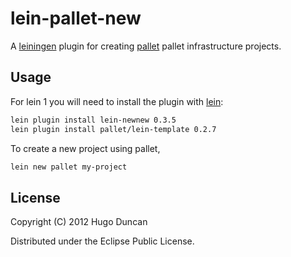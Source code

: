 # lein-pallet-new

A [leiningen][lein] plugin for creating [pallet][palletops] pallet
infrastructure projects.

## Usage

For lein 1 you will need to install the plugin with [lein][lein]:

```bash
lein plugin install lein-newnew 0.3.5
lein plugin install pallet/lein-template 0.2.7
```

To create a new project using pallet,

```bash
lein new pallet my-project
```

## License

Copyright (C) 2012 Hugo Duncan

Distributed under the Eclipse Public License.

[lein]: https://github.com/technomancy/leiningen "Leiningen Clojure Build Tool"
[palletops]: https://palletops.com/ "PalletOps Site"
